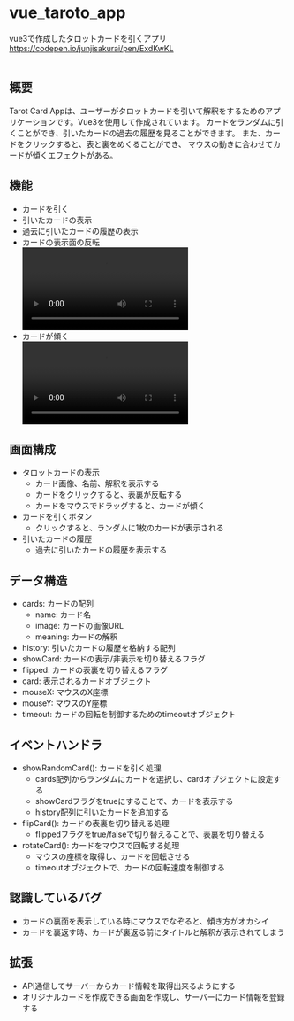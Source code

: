 # vue_taroto_app
vue3で作成したタロットカードを引くアプリ　https://codepen.io/junjisakurai/pen/ExdKwKL
</br></br>
<div>
  <h2>概要</h2>
  <p>Tarot Card Appは、ユーザーがタロットカードを引いて解釈をするためのアプリケーションです。Vue3を使用して作成されています。
  カードをランダムに引くことができ、引いたカードの過去の履歴を見ることができます。
  また、カードをクリックすると、表と裏をめくることができ、
  マウスの動きに合わせてカードが傾くエフェクトがある。</p>
</div>
<div>
  <h2>機能</h2>
  <ul>
    <li>カードを引く</li>
    <li>引いたカードの表示</li>
    <li>過去に引いたカードの履歴の表示</li>
    <li>カードの表示面の反転</li>
    <video src="https://user-images.githubusercontent.com/54252926/232280186-dbdc7a77-42f8-4e2e-9871-c523e07d3a2d.mp4"></video>
    <li>カードが傾く</li>
    <video src="https://user-images.githubusercontent.com/54252926/232280184-d67f07ae-ff8a-4aed-ac25-0fce55f8d790.mp4"></video>
  </ul>
</div>
<div>
  <h2>画面構成</h2>
  <ul>
    <li>タロットカードの表示
      <ul>
        <li>カード画像、名前、解釈を表示する</li>
        <li>カードをクリックすると、表裏が反転する</li>
        <li>カードをマウスでドラッグすると、カードが傾く</li>
      </ul>
    </li>
    <li>カードを引くボタン
      <ul>
        <li>クリックすると、ランダムに1枚のカードが表示される</li>
      </ul>
    </li>
    <li>引いたカードの履歴
      <ul>
        <li>過去に引いたカードの履歴を表示する</li>
      </ul>
    </li>
  </ul>
</div>
<div>
  <h2>データ構造</h2>
  <ul>
    <li>cards: カードの配列
      <ul>
        <li>name: カード名</li>
        <li>image: カードの画像URL</li>
        <li>meaning: カードの解釈</li>
      </ul>
    </li>
    <li>history: 引いたカードの履歴を格納する配列</li>
    <li>showCard: カードの表示/非表示を切り替えるフラグ</li>
    <li>flipped: カードの表裏を切り替えるフラグ</li>
    <li>card: 表示されるカードオブジェクト</li>
    <li>mouseX: マウスのX座標</li>
    <li>mouseY: マウスのY座標</li>
    <li>timeout: カードの回転を制御するためのtimeoutオブジェクト</li>
  </ul>
</div>
<div>
  <h2>イベントハンドラ</h2>
  <ul>
    <li>showRandomCard(): カードを引く処理
      <ul>
        <li>cards配列からランダムにカードを選択し、cardオブジェクトに設定する</li>
        <li>showCardフラグをtrueにすることで、カードを表示する</li>
        <li>history配列に引いたカードを追加する</li>
      </ul>
    </li>
    <li>flipCard(): カードの表裏を切り替える処理
      <ul>
        <li>flippedフラグをtrue/falseで切り替えることで、表裏を切り替える</li>
      </ul>
    </li>
    <li>rotateCard(): カードをマウスで回転する処理
      <ul>
        <li>マウスの座標を取得し、カードを回転させる</li>
        <li>timeoutオブジェクトで、カードの回転速度を制御する</li>
      </ul>
    </li>
  </ul>
</div>
<div>
  <h2>認識しているバグ</h2>
  <ul>
    <li>カードの裏面を表示している時にマウスでなぞると、傾き方がオカシイ</li>
    <li>カードを裏返す時、カードが裏返る前にタイトルと解釈が表示されてしまう</li>
  </ul>
</div>
<div>
  <h2>拡張</h2>
  <ul>
    <li>API通信してサーバーからカード情報を取得出来るようにする</li>
    <li>オリジナルカードを作成できる画面を作成し、サーバーにカード情報を登録する</li>
  </ul>
</div>
